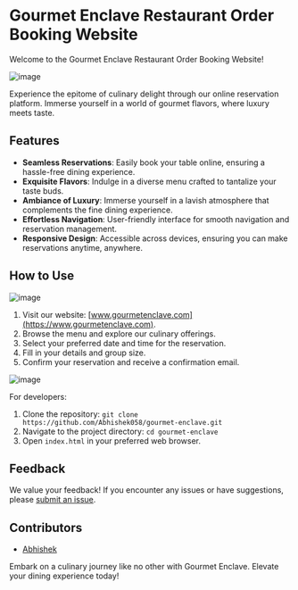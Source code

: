 # Gourmet Enclave Restaurant Order Booking Website

Welcome to the Gourmet Enclave Restaurant Order Booking Website! 

![image](https://github.com/Abhishek058/Gourmet_Enclave/assets/101443776/50825235-ee38-40e8-a584-8188d2991927)


Experience the epitome of culinary delight through our online reservation platform. Immerse yourself in a world of gourmet flavors, where luxury meets taste. 

## Features

- **Seamless Reservations**: Easily book your table online, ensuring a hassle-free dining experience.
- **Exquisite Flavors**: Indulge in a diverse menu crafted to tantalize your taste buds.
- **Ambiance of Luxury**: Immerse yourself in a lavish atmosphere that complements the fine dining experience.
- **Effortless Navigation**: User-friendly interface for smooth navigation and reservation management.
- **Responsive Design**: Accessible across devices, ensuring you can make reservations anytime, anywhere.

## How to Use

![image](https://github.com/Abhishek058/Gourmet_Enclave/assets/101443776/c2be7011-d0ae-4667-9448-a2e103f0db45)

1. Visit our website: [www.gourmetenclave.com](https://www.gourmetenclave.com).
2. Browse the menu and explore our culinary offerings.
3. Select your preferred date and time for the reservation.
4. Fill in your details and group size.
5. Confirm your reservation and receive a confirmation email.

![image](https://github.com/Abhishek058/Gourmet_Enclave/assets/101443776/37fe8986-11be-4212-b1c2-057f988ed7cf)

For developers:

1. Clone the repository: `git clone https://github.com/Abhishek058/gourmet-enclave.git`
2. Navigate to the project directory: `cd gourmet-enclave`
3. Open `index.html` in your preferred web browser.

## Feedback

We value your feedback! If you encounter any issues or have suggestions, please [submit an issue](https://github.com/yourusername/gourmet-enclave/issues).

## Contributors

- [Abhishek](https://github.com/Abhishek058)

Embark on a culinary journey like no other with Gourmet Enclave. Elevate your dining experience today!
